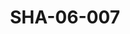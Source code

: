 ---
pid: SHA-06-007
title: SHA-06-007
language: 'en '
collection: Sharhabil Ahmed
original_label: 
rights: Sharhabil Ahmed
location_of_original: Sharhabil Ahmed
photographer_or_studio: 
scanned_from: photograph 10.1 by 13
_date: March 1982
location: Khartoum
description: Sharhabil Ahmed and his band
additional_notes: 
permission_display: 'yes'
on_server: 'no'
on_website: 'no'
permalink: "/archive/en/sha-06-007.html"
layout: photo-page
---
